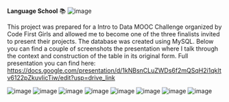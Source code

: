 **Language School** 📚
![image](https://github.com/strze-lec/language-school/assets/137927551/c70b79ef-6cd5-4c16-a861-767328f4896e)

This project was prepared for a Intro to Data MOOC Challenge organized by Code First Girls and allowed me to become one of the three finalists invited to present their projects. The database was created using MySQL. Below you can find a couple of screenshots the presentation where I talk through the context and construction of the table in its original form. Full presentation you can find here: https://docs.google.com/presentation/d/1kNBsnCLuZWDs6f2mQSqH2i1qkItv6122pZkuvIicTiw/edit?usp=drive_link

![image](https://github.com/strze-lec/language-school/assets/137927551/ef93b2fd-8b18-429c-ab43-56a1db7466d9)
![image](https://github.com/strze-lec/language-school/assets/137927551/c0716a9d-25f4-4d7b-b2de-080f78a0d268)
![image](https://github.com/strze-lec/language-school/assets/137927551/4fb492a6-23de-406e-85d4-c2eec2df7843)
![image](https://github.com/strze-lec/language-school/assets/137927551/ee84d0df-df60-404f-8b5d-c6b3109ddd39)
![image](https://github.com/strze-lec/language-school/assets/137927551/29863a01-aa9e-45c7-9a95-2c2648fb241a)
![image](https://github.com/strze-lec/language-school/assets/137927551/d41c7107-4305-4936-878e-bc796a49e098)
![image](https://github.com/strze-lec/language-school/assets/137927551/759f3dfe-7443-4150-972f-331eeea81863)
![image](https://github.com/strze-lec/language-school/assets/137927551/45683af8-8b83-4611-a86c-285f298e3569)







